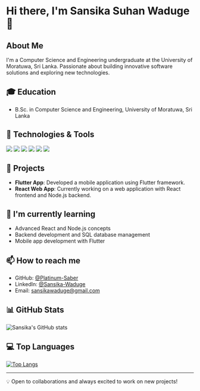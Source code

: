 # Hi there, I'm Sansika Suhan Waduge 👋

## About Me
I'm a Computer Science and Engineering undergraduate at the University of Moratuwa, Sri Lanka. Passionate about building innovative software solutions and exploring new technologies.

## 🎓 Education
- B.Sc. in Computer Science and Engineering, University of Moratuwa, Sri Lanka

## 🔧 Technologies & Tools
![](https://img.shields.io/badge/Code-Python-informational?style=flat&logo=python&logoColor=white&color=2bbc8a)
![](https://img.shields.io/badge/Code-C++-informational?style=flat&logo=cplusplus&logoColor=white&color=2bbc8a)
![](https://img.shields.io/badge/Code-C-informational?style=flat&logo=c&logoColor=white&color=2bbc8a)
![](https://img.shields.io/badge/Code-Java-informational?style=flat&logo=java&logoColor=white&color=2bbc8a)
![](https://img.shields.io/badge/Code-JavaScript-informational?style=flat&logo=javascript&logoColor=white&color=2bbc8a)
![](https://img.shields.io/badge/Code-Dart-informational?style=flat&logo=dart&logoColor=white&color=2bbc8a)

## 🚀 Projects
- **Flutter App**: Developed a mobile application using Flutter framework.
- **React Web App**: Currently working on a web application with React frontend and Node.js backend.

## 🌱 I'm currently learning
- Advanced React and Node.js concepts
- Backend development and SQL database management
- Mobile app development with Flutter

## 📫 How to reach me
- GitHub: [@Platinum-Saber](https://github.com/Platinum-Saber)
- LinkedIn: [@Sansika-Waduge](www.linkedin.com/in/sansika-waduge-1a8092306)
- Email: [sansikawaduge@gmail.com](sansikawaduge@gmail.com)

## 📊 GitHub Stats
![Sansika's GitHub stats](https://github-readme-stats.vercel.app/api?username=Platinum-Saber&show_icons=true&theme=radical)

## 💻 Top Languages
[![Top Langs](https://github-readme-stats.vercel.app/api/top-langs/?username=Platinum-Saber&layout=compact)](https://github.com/anuraghazra/github-readme-stats)

---

💡 Open to collaborations and always excited to work on new projects!
